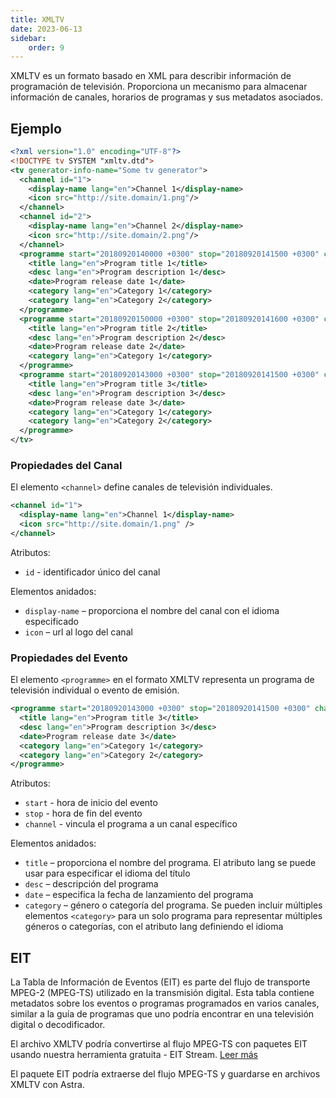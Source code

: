 ```yaml
---
title: XMLTV
date: 2023-06-13
sidebar:
    order: 9
---
```


XMLTV es un formato basado en XML para describir información de programación de televisión. Proporciona un mecanismo para almacenar información de canales, horarios de programas y sus metadatos asociados.

## Ejemplo

```xml
<?xml version="1.0" encoding="UTF-8"?>
<!DOCTYPE tv SYSTEM "xmltv.dtd">
<tv generator-info-name="Some tv generator">
  <channel id="1">
    <display-name lang="en">Channel 1</display-name>
    <icon src="http://site.domain/1.png"/>
  </channel>
  <channel id="2">
    <display-name lang="en">Channel 2</display-name>
    <icon src="http://site.domain/2.png"/>
  </channel>
  <programme start="20180920140000 +0300" stop="20180920141500 +0300" channel="1">
    <title lang="en">Program title 1</title>
    <desc lang="en">Program description 1</desc>
    <date>Program release date 1</date>
    <category lang="en">Category 1</category>
    <category lang="en">Category 2</category>
  </programme>
  <programme start="20180920150000 +0300" stop="20180920141600 +0300" channel="1">
    <title lang="en">Program title 2</title>
    <desc lang="en">Program description 2</desc>
    <date>Program release date 2</date>
    <category lang="en">Category 1</category>
  </programme>
  <programme start="20180920143000 +0300" stop="20180920141500 +0300" channel="2">
    <title lang="en">Program title 3</title>
    <desc lang="en">Program description 3</desc>
    <date>Program release date 3</date>
    <category lang="en">Category 1</category>
    <category lang="en">Category 2</category>
  </programme>
</tv>
```

### Propiedades del Canal

El elemento `<channel>` define canales de televisión individuales.

```xml
<channel id="1">
  <display-name lang="en">Channel 1</display-name>
  <icon src="http://site.domain/1.png" />
</channel>
```

Atributos:

- `id` - identificador único del canal

Elementos anidados:

- `display-name` – proporciona el nombre del canal con el idioma especificado
- `icon` – url al logo del canal

### Propiedades del Evento

El elemento `<programme>` en el formato XMLTV representa un programa de televisión individual o evento de emisión.

```xml
<programme start="20180920143000 +0300" stop="20180920141500 +0300" channel="2">
  <title lang="en">Program title 3</title>
  <desc lang="en">Program description 3</desc>
  <date>Program release date 3</date>
  <category lang="en">Category 1</category>
  <category lang="en">Category 2</category>
</programme>
```

Atributos:

- `start` - hora de inicio del evento
- `stop` - hora de fin del evento
- `channel` - vincula el programa a un canal específico

Elementos anidados:

- `title` – proporciona el nombre del programa. El atributo lang se puede usar para especificar el idioma del título
- `desc` – descripción del programa
- `date` – especifica la fecha de lanzamiento del programa
- `category` – género o categoría del programa. Se pueden incluir múltiples elementos `<category>` para un solo programa para representar múltiples géneros o categorías, con el atributo lang definiendo el idioma

## EIT

La Tabla de Información de Eventos (EIT) es parte del flujo de transporte MPEG-2 (MPEG-TS) utilizado en la transmisión digital. Esta tabla contiene metadatos sobre los eventos o programas programados en varios canales, similar a la guía de programas que uno podría encontrar en una televisión digital o decodificador.

El archivo XMLTV podría convertirse al flujo MPEG-TS con paquetes EIT usando nuestra herramienta gratuita - EIT Stream. [Leer más](/en/articles/tools-and-utilities/eit-stream/)

El paquete EIT podría extraerse del flujo MPEG-TS y guardarse en archivos XMLTV con Astra.